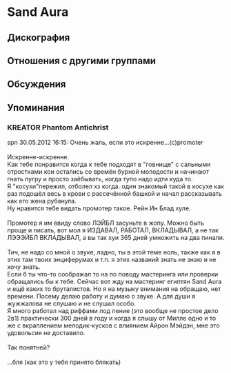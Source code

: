 # Sand Aura



## Дискография


## Отношения с другими группами


## Обсуждения


## Упоминания

### KREATOR Phantom Antichrist

spn 30.05.2012 16:15:
Очень жаль, если это искренне...(с)promoter<BR><BR>Искренне-искренне.<BR>Как тебе понравится когда к тебе подходят в "говнище" c сальными отростками кои остались со времён бурной молодости и начинают гнать пугру и просто заёбывать, когда тупо надо идти куда то. <BR>Я "косухи"пережил, отболел хз когда. один знакомый такой в косухе как раз подошёл весь в крови с рассечённой башкой и начал рассказывать как его жена рубанула. <BR>Ну нравится тебе видать промотер такое. Рейн Ин Блад хуле.<BR><BR>Промотер я им ввиду слово ЛЭЙБЛ засуньте в жопу. Можно быть проще и писать, вот мол я ИЗДАВАЛ, РАБОТАЛ, ВКЛАДЫВАЛ, а не так<BR>ЛЭЭЭЙБЛ ВКЛАДЫВАЛ, а вы так хуи 365 дней умножить на два пинали.<BR><BR>Тич, не надо со мной о звуке, ладно, ты в этой теме ноль, также как я в этих там твоих энциферумах и т.п. я этих названий знать не знаю и не хочу знать. <BR> Если б ты что-то соображал то на по поводу мастеринга или проверки обращались бы к тебе. Сейчас вот жду на мастеринг египтян Sand Aura и ещё каких то бруталистов. Но я на музыку внимания на обращаю, нет времени. Посему делаю работу и думаю о звуке. А для души я жужжалова не слушаю и не слушал особо.<BR>Я много работал над риффами под пение (это вообще не простое дело 2в1) практически 300 дней в году и когда я слышу от Милле одно и то же с вкраплением мелодик-кусков с влиянием Айрон Мэйдэн, мне это удовольсия не доставило.<BR><BR>Так понятней?<BR><BR>...бля (как это у тебя принято блякать)

